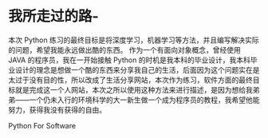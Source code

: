 # 我所走过的路-
本次 Python 练习的最终目标是将深度学习，机器学习等方法，并且编写解决实际的问题，希望我能永远做出酷的东西。
作为一个有面向对象概念，曾经使用 JAVA 的程序员，我在一开始接触 Python 的时机是我本科的毕业设计，我本科毕业设计的理念是想做一个酷的东西来分享我自己的生活，后面因为这个问题实在是太过于没有目的性，所以改成了生活分享网站，本次作为练习，软件方面的最终目标就是完成这一个人网站，本次之所以使用这种方法来进行描述，是因为想给我弟弟——一个仍未入行的环境科学的大一新生做一个成为程序员的教程，我希望他能努力，获得我没有获得的自由。

Python For Software
